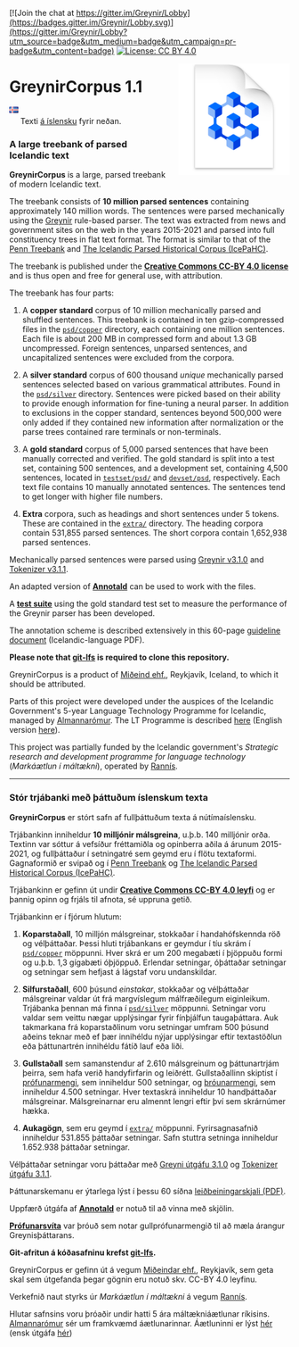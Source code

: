 [![Join the chat at https://gitter.im/Greynir/Lobby](https://badges.gitter.im/Greynir/Lobby.svg)](https://gitter.im/Greynir/Lobby?utm_source=badge&utm_medium=badge&utm_campaign=pr-badge&utm_content=badge)
[![License: CC BY 4.0](https://img.shields.io/badge/License-CC%20BY%204.0-lightgrey.svg)](https://creativecommons.org/licenses/by/4.0/)

<img src="img/greynir-corpus-icon.png" alt="Greynir" width="200" height="200" align="right" style="margin-left:20px; margin-bottom: 30px;">

# GreynirCorpus 1.1

<img src="img/is.png" width="16" height="11" style="margin-bottom:20px;"> Texti
[á íslensku](#user-content-stór-trjábanki-með-þáttuðum-íslenskum-texta) fyrir neðan.

### A large treebank of parsed Icelandic text

**GreynirCorpus** is a large, parsed treebank of modern Icelandic text.

The treebank consists of **10 million parsed sentences** containing approximately 140 million words.
The sentences were parsed mechanically using the [Greynir](https://github.com/mideind/GreynirPackage)
rule-based parser. The text was extracted from news and government sites on the web in the years
2015-2021 and parsed into full constituency trees in flat text format. The format is similar to that of
the [Penn Treebank](http://citeseerx.ist.psu.edu/viewdoc/download?doi=10.1.1.9.8216&rep=rep1&type=pdf) and
[The Icelandic Parsed Historical Corpus (IcePaHC)](https://linguist.is/icelandic_treebank/Icelandic_Parsed_Historical_Corpus_(IcePaHC)).

The treebank is published under the
[**Creative Commons CC-BY 4.0 license**](https://creativecommons.org/licenses/by/4.0/)
and is thus open and free for general use, with attribution.

The treebank has four parts:

1. A **copper standard** corpus of 10 million mechanically parsed and shuffled sentences.
   This treebank is contained in ten gzip-compressed files in the [`psd/copper`](psd/copper)
   directory, each containing one million sentences. Each file is about 200 MB in compressed
   form and about 1.3 GB uncompressed.
   Foreign sentences, unparsed sentences, and uncapitalized sentences were excluded from the corpora.

2. A **silver standard** corpus of 600 thousand *unique* mechanically parsed sentences selected
   based on various grammatical attributes. Found in the [`psd/silver`](psd/silver) directory.
   Sentences were picked based on their ability to provide enough information for fine-tuning a neural
   parser. In addition to exclusions in the copper standard, sentences beyond 500,000 were only added
   if they contained new information after normalization or the parse trees contained rare terminals
   or non-terminals.

3. A **gold standard** corpus of 5,000 parsed sentences that have been manually corrected
   and verified. The gold standard is split into a test set, containing 500 sentences, 
   and a development set, containing 4,500 sentences, located in [`testset/psd/`](testset/psd)
   and [`devset/psd`](devset/psd), respectively. Each text file contains 10 manually
   annotated sentences. The sentences tend to get longer with higher file numbers.
  
4. **Extra** corpora, such as headings and short sentences under 5 tokens.
   These are contained in the [`extra/`](extra/) directory.
   The heading corpora contain 531,855 parsed sentences.
   The short corpora contain 1,652,938 parsed sentences.

Mechanically parsed sentences were parsed using
[Greynir v3.1.0](https://github.com/mideind/GreynirPackage/releases/tag/3.1.0) and
[Tokenizer v3.1.1](https://github.com/mideind/Tokenizer/releases/tag/3.1.0).

An adapted version of [**Annotald**](https://github.com/mideind/Annotald) can be used to work
with the files.

A [**test suite**](https://github.com/mideind/ParsingTestPipe) using the gold standard test
set to measure the performance of the Greynir parser has been developed.

The annotation scheme is described extensively in this 60-page
[guideline document](https://github.com/mideind/GreynirPackage/blob/master/doc/_static/annotation_instructions.pdf?raw=true)
(Icelandic-language PDF).

**Please note that [git-lfs](https://git-lfs.github.com/) is required to clone this repository.**

GreynirCorpus is a product of [Miðeind ehf.](https://mideind.is), Reykjavík, Iceland,
to which it should be attributed.

Parts of this project were developed under the auspices of the
Icelandic Government's 5-year Language Technology Programme for Icelandic,
managed by [Almannarómur](https://almannaromur.is). The LT Programme is described
[here](https://www.stjornarradid.is/lisalib/getfile.aspx?itemid=56f6368e-54f0-11e7-941a-005056bc530c>)
(English version [here](https://clarin.is/media/uploads/mlt-en.pdf>)).

This project was partially funded by the Icelandic government's
*Strategic research and development programme for language technology*
(*Markáætlun í máltækni*), operated by [Rannís](https://rannis.is).

----------

### Stór trjábanki með þáttuðum íslenskum texta

**GreynirCorpus** er stórt safn af fullþáttuðum texta á nútímaíslensku.

Trjábankinn inniheldur **10 milljónir málsgreina**, u.þ.b. 140 milljónir orða.
Textinn var sóttur á vefsíður fréttamiðla og opinberra aðila á árunum 2015-2021, og
fullþáttaður í setningatré sem geymd eru í flötu textaformi. Gagnaformið er svipað og í
[Penn Treebank](http://citeseerx.ist.psu.edu/viewdoc/download?doi=10.1.1.9.8216&rep=rep1&type=pdf) og
[The Icelandic Parsed Historical Corpus (IcePaHC)](https://linguist.is/icelandic_treebank/Icelandic_Parsed_Historical_Corpus_(IcePaHC)).

Trjábankinn er gefinn út undir 
[**Creative Commons CC-BY 4.0 leyfi**](https://creativecommons.org/licenses/by/4.0/)
og er þannig opinn og frjáls til afnota, sé uppruna getið.

Trjábankinn er í fjórum hlutum:

1. **Koparstaðall**, 10 milljón málsgreinar, stokkaðar í handahófskennda röð og vélþáttaðar.
   Þessi hluti trjábankans er geymdur í tíu skrám í [`psd/copper`](psd/copper) möppunni. Hver skrá er
   um 200 megabæti í þjöppuðu formi og u.þ.b. 1,3 gígabæti óþjöppuð.
   Erlendar setningar, óþáttaðar setningar og setningar sem hefjast á lágstaf voru undanskildar.

2. **Silfurstaðall**, 600 þúsund *einstakar*, stokkaðar og vélþáttaðar málsgreinar valdar út frá
  margvíslegum málfræðilegum eiginleikum. Trjábanka þennan má finna í [`psd/silver`](psd/silver)
  möppunni. Setningar voru valdar sem veittu nægar upplýsingar fyrir fínþjálfun taugaþáttara.
  Auk takmarkana frá koparstaðlinum voru setningar umfram 500 þúsund aðeins teknar með ef þær
  innihéldu nýjar upplýsingar eftir textastöðlun eða þáttunartrén innihéldu fátíð lauf eða liði.

3. **Gullstaðall** sem samanstendur af 2.610 málsgreinum og þáttunartrjám þeirra, sem hafa
   verið handyfirfarin og leiðrétt. Gullstaðallinn skiptist í [prófunarmengi](testset/psd),
   sem inniheldur 500 setningar, og [þróunarmengi](devset/psd), sem inniheldur 4.500 setningar.
   Hver textaskrá inniheldur 10 handþáttaðar málsgreinar. Málsgreinarnar eru almennt lengri
   eftir því sem skrárnúmer hækka.

4. **Aukagögn**, sem eru geymd í [`extra/`](extra/) möppunni.
   Fyrirsagnasafnið inniheldur 531.855 þáttaðar setningar.
   Safn stuttra setninga inniheldur 1.652.938 þáttaðar setningar.

Vélþáttaðar setningar voru þáttaðar með
[Greyni útgáfu 3.1.0](https://github.com/mideind/GreynirPackage/releases/tag/3.1.0) og
[Tokenizer útgáfu 3.1.1](https://github.com/mideind/Tokenizer/releases/tag/3.1.0).

Þáttunarskemanu er ýtarlega lýst í þessu 60 síðna 
[leiðbeiningarskjali (PDF)](https://github.com/mideind/GreynirPackage/blob/master/doc/_static/annotation_instructions.pdf?raw=true).

Uppfærð útgáfa af [**Annotald**](https://github.com/mideind/Annotald) er notuð til að vinna
með skjölin.

[**Prófunarsvíta**](https://github.com/mideind/ParsingTestPipe) var þróuð sem notar
gullprófunarmengið til að mæla árangur Greynisþáttarans.

**Git-afritun á kóðasafninu krefst [git-lfs](https://git-lfs.github.com/).**

GreynirCorpus er gefinn út á vegum [Miðeindar ehf.](https://mideind.is), Reykjavík,
sem geta skal sem útgefanda þegar gögnin eru notuð skv. CC-BY 4.0 leyfinu.

Verkefnið naut styrks úr *Markáætlun í máltækni* á vegum [Rannís](https://rannis.is).

Hlutar safnsins voru þróaðir undir hatti 5 ára máltækniáætlunar ríkisins.
[Almannarómur](https://almannaromur.is) sér um framkvæmd áætlunarinnar. Áætluninni er lýst
[hér](https://www.stjornarradid.is/lisalib/getfile.aspx?itemid=56f6368e-54f0-11e7-941a-005056bc530c>)
(ensk útgáfa [hér](https://clarin.is/media/uploads/mlt-en.pdf>))
